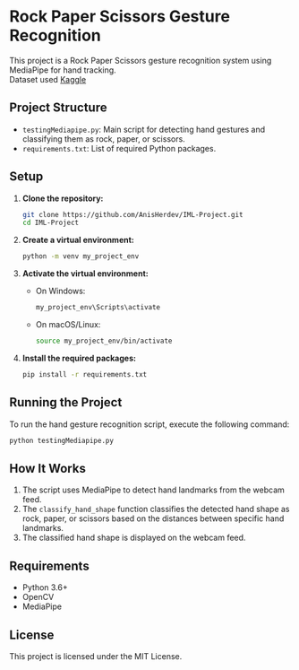 # Rock Paper Scissors Gesture Recognition

This project is a Rock Paper Scissors gesture recognition system using MediaPipe for hand tracking.<br>
Dataset used [Kaggle](https://www.kaggle.com/datasets/drgfreeman/rockpaperscissors/data?select=paper)

## Project Structure

- `testingMediapipe.py`: Main script for detecting hand gestures and classifying them as rock, paper, or scissors.
- `requirements.txt`: List of required Python packages.

## Setup

1. **Clone the repository:**

    ```sh
    git clone https://github.com/AnisHerdev/IML-Project.git
    cd IML-Project
    ```

2. **Create a virtual environment:**

    ```sh
    python -m venv my_project_env
    ```

3. **Activate the virtual environment:**

    - On Windows:

        ```sh
        my_project_env\Scripts\activate
        ```

    - On macOS/Linux:

        ```sh
        source my_project_env/bin/activate
        ```

4. **Install the required packages:**

    ```sh
    pip install -r requirements.txt
    ```

## Running the Project

To run the hand gesture recognition script, execute the following command:

```sh
python testingMediapipe.py
```

## How It Works

1. The script uses MediaPipe to detect hand landmarks from the webcam feed.
2. The `classify_hand_shape` function classifies the detected hand shape as rock, paper, or scissors based on the distances between specific hand landmarks.
3. The classified hand shape is displayed on the webcam feed.

## Requirements

- Python 3.6+
- OpenCV
- MediaPipe

## License

This project is licensed under the MIT License.